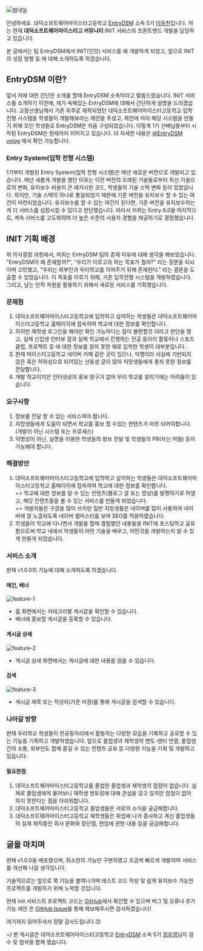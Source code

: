![썸네일](/images/introduction.png)

안녕하세요. 대덕소프트웨어마이스터고등학교 [EntryDSM](https://www.entrydsm.hs.kr) 소속 5기 [이우찬](https://github.com/woochanleee)입니다. 저는 현재 **대덕소프트웨어마이스터고 커뮤니티** INIT 서비스의 프론트엔드 개발을 담당하고 있습니다.

본 글에서는 팀 EntryDSM에서 INIT(인잇) 서비스를 왜 개발하게 되었고, 앞으로 INIT의 성장 방향 등 에 대해 소개하도록 하겠습니다.

## EntryDSM 이란?

앞서 저에 대한 간단한 소개를 할때 EntryDSM 소속이라고 말씀드렸습니다. INIT 서비스를 소개하기 이전에, 제가 속해있는 EntryDSM에 대해서 간단하게 설명을 드리겠습니다. 교장선생님께서 기존 외주로 제작되었던 대덕소프트웨어마이스터고등학교 입학 전형 시스템을 학생들이 개발해보라는 제안을 주셨고, 제안에 따라 해당 시스템을 만들기 위해 모인 학생들로 EntryDSM은 처음 구성되었습니다. 이렇게 1기 선배님들부터 시작된 EntryDSM은 현재까지 이어지고 있습니다. 더 자세한 내용은 [@EntryDSM velog](https://velog.io/@entrydsm/%EC%98%A4%EC%9A%B0%EC%98%A4%EC%9A%B0-%EC%97%94%ED%8A%B8%EB%A6%AC%EC%A0%81%EC%9D%B4%EA%B3%A0) 에서 확인 가능합니다.

### Entry System(입학 전형 시스템)

1기부터 개발된 Entry System(입학 전형 시스템)은 매년 새로운 버전으로 개발되고 있습니다. 매년 새롭게 개발을 했던 이유는 이전 버전의 오래된 기술들로부터 최신 기술으로의 변화, 유지보수 비용이 큰 레거시한 코드, 학생들의 기술 스택 변화 등이 있었습니다. 하지만, 기술 스택이 하나로 통일되었기 때문에 기존 버전을 유지보수 할 수 있는 여건이 마련되었습니다. 유지보수를 할 수 있는 여건이 된다면, 기존 버전을 유지보수하는게 더 서비스를 성장시킬 수 있다고 판단했습니다. 따라서 저희는 Entry 6.0을 마지막으로, 계속 서비스를 고도화하여 더 높은 수준의 사용자 경험을 제공하기로 결정했습니다.

## INIT 기획 배경

위 의사결정 과정에서, 저희는 EntryDSM 팀의 존재 이유에 대해 생각을 해보았습니다. "EntryDSM이 왜 존재할까?", "우리가 이루고자 하는 목표가 뭘까?" 라는 질문을 되뇌이며 고민했고, "우리는 외부인과 우리학교를 이어주기 위해 존재한다." 라는 결론을 도출할 수 있었습니다. 이 목표를 이루기 위해, 기존 입학전형 시스템을 개발하였습니다. 그리고, 남는 인적 자원을 활용하기 위해서 새로운 서비스를 기획했습니다.

### 문제점

1. 대덕소프트웨어마이스터고등학교에 입학하고 싶어하는 학생들은 대덕소프트웨어마이스터고등학교 홈페이지에 접속하여 학교에 대한 정보를 확인합니다.
2. 하지만 재학생 로그인을 해야만 확인 가능하다는 점이 불편할것 이라고 판단을 했고, 실제 신입생 인터뷰 결과 실제 학교에서 진행하는 전공 동아리 활동이나 스포츠 클럽, 프로젝트 등 에 대한 정보를 알지 못한 채로 입학한 학생이 대부분입니다.
3. 현재 마이스터고등학교 네이버 카페 같은 곳이 있으나, 익명이라 사실에 기반되지 않은 혹은 허위성으로 되어있는 선동성 글이 많아 지망생들에게 좋지 못한 정보를 전달합니다.
4. 개발 학교이지만 인터넷상의 홍보 창구가 없어 우리 학교를 알리기에는 어려움이 있습니다.

### 요구사항

1. 정보를 전달 할 수 있는 서비스여야 합니다.
2. 지망생들에게 도움이 되면서 학교를 홍보 할 수있는 컨텐츠가 마련 되어야합니다.(개발이 아닌 시스템 또는 프로세스)
3. 익명성이 아닌, 실명을 이용한 학생들의 정보 전달 및 학생들의 PR(자신 어필) 등이 가능해야 합니다.

### 해결방안

1. 대덕소프트웨어마이스터고등학교에 입학하고 싶어하는 학생들은 대덕소프트웨어마이스터고등학교 홈페이지에 접속하여 학교에 대한 정보를 확인합니다.  
   => 학교에 대한 정보를 알 수 있는 컨텐츠(블로그 글 또는 영상)를 발행하기로 하였고, 해당 컨텐츠들을 볼 수 있는 서비스를 만들게 되었습니다.  
   => 개발자들은 구글을 많이 쓰지만 일반 지망생들은 네이버를 많이 사용하여 네이버에 잘 노출되도록 네이버 웹마스터를 보며 SEO를 적용하였습니다.
2. 학생들이 학교에 다니면서 개발을 할때 경험했던 내용들을 INIT에 포스팅하고 공유함으로써 학교 내에서 학생들이 어떤 기술을 배우고, 어떤것을 개발하는지 알 수 있게 만들게 되었습니다.

### 서비스 소개

현재 v1.0.0의 기능에 대해 소개하도록 하겠습니다.

#### 메인, 배너

![feature-1](/images/feature1.png)

- 홈 화면에서는 카테고리별 게시글을 확인할 수 있습니다.
- 배너에 홍보할 게시글을 등록할 수 있습니다.

#### 게시글 상세

![feature-2](/images/feature2.png)

- 게시글 상세 화면에서는 게시글에 대한 내용을 읽을 수 있습니다.

#### 검색

![feature-3](/images/feature3.png)

- 게시글 제목 또는 작성자(기준 미정)를 통해 게시글을 검색할 수 있습니다.

### 나아갈 방향

현재 우리학교 학생들이 전공동아리에서 활동하는 다양한 모습을 기록하고 공유할 수 있는 기능을 기획하고 개발하였습니다. 앞으로 졸업생과 재학생의 멘토-멘티 연결, 졸업생 간의 소통, 외부인도 함께 즐길 수 있는 컨텐츠 공유 등 다양한 기능을 기획 및 개발하고 있습니다.

#### 필요한점

1. 대덕소프트웨어마이스터고등학교를 졸업한 졸업생과 재학생의 접점이 없습니다. 실제로 졸업생에게 물어보니 재학생 멘토링에 대해 관심을 갖고 있지만 접점이 없어 하지 못한다는 점을 아쉬워합니다.
2. 대덕소프트웨어마이스터고등학교 졸업생들은 서로의 소식을 궁금해합니다.
3. 대덕소프트웨어마이스터고등학교 재학생들은 취업에 나가 종사하고 계신 졸업생들의 실제 재직중인 회사 문화와 장단점, 현업에 관한 내용 등을 궁금해합니다.

## 글을 마치며

현재 v1.0.0을 배포했으며, 최소한의 기능만 구현하였고 조금씩 빠르게 개발하여 서비스를 개선해 나갈 생각입니다.

기술적으로는 앞으로 쭉 기능을 붙여나가며 테스트 코드 작성 및 쉽게 유지보수 가능한 프로젝트를 개발하기 위해 노력할 것입니다.

현재 init 서비스의 프로젝트 코드는 [GitHub](https://github.com/EntryDSM/Persian#readme)에서 확인할 수 있으며 버그 및 오류나 추가 기능 제안 은 [GitHub Issue](https://github.com/EntryDSM/Persian/issues)를 통해 제보해주시면 감사하겠습니다!

여기까지 읽어주셔서 정말 감사드립니다.😊

+) 본 게시글은 대덕소프트웨어마이스터고등학교 [EntryDSM](https://www.entrydsm.hs.kr) 소속 5기 [정우영](https://github.com/o-ozogie)님이 검수 및 첨삭을 함께 했습니다.
